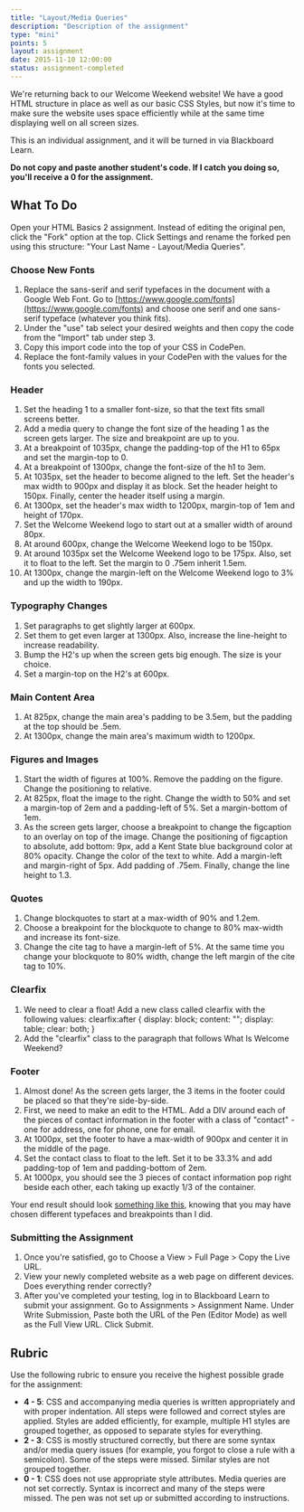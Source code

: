 ```yaml
---
title: "Layout/Media Queries"
description: "Description of the assignment"
type: "mini"
points: 5
layout: assignment
date: 2015-11-10 12:00:00
status: assignment-completed
---
```


We're returning back to our Welcome Weekend website!  We have a good HTML structure in place as well as our basic CSS Styles, but now it's time to make sure the website uses space efficiently while at the same time displaying well on all screen sizes.  

This is an individual assignment, and it will be turned in via Blackboard Learn.  

**Do not copy and paste another student's code.  If I catch you doing so, you'll receive a 0 for the assignment.**

## What To Do

Open your HTML Basics 2 assignment.  Instead of editing the original pen, click the "Fork" option at the top.  Click Settings and rename the forked pen using this structure: "Your Last Name - Layout/Media Queries".

### Choose New Fonts

1. Replace the sans-serif and serif typefaces in the document with a Google Web Font.  Go to [https://www.google.com/fonts](https://www.google.com/fonts) and choose one serif and one sans-serif typeface (whatever you think fits).
2. Under the "use" tab select your desired weights and then copy the code from the "Import" tab under step 3.
3. Copy this import code into the top of your CSS in CodePen.
4. Replace the font-family values in your CodePen with the values for the fonts you selected.

### Header 

1.  Set the heading 1 to a smaller font-size, so that the text fits small screens better.  
2.  Add a media query to change the font size of the heading 1 as the screen gets larger.  The size and breakpoint are up to you.
3. At a breakpoint of 1035px, change the padding-top of the H1 to 65px and set the margin-top to 0.
4. At a breakpoint of 1300px, change the font-size of the h1 to 3em.
5. At 1035px, set the header to become aligned to the left.  Set the header's max width to 900px and display it as block.  Set the header height to 150px.  Finally, center the header itself using a margin.
6. At 1300px, set the header's max width to 1200px, margin-top of 1em and height of 170px.
7. Set the Welcome Weekend logo to start out at a smaller width of around 80px.
8. At around 600px, change the Welcome Weekend logo to be 150px.
9. At around 1035px set the Welcome Weekend logo to be 175px.  Also, set it to float to the left.  Set the margin to 0 .75em inherit 1.5em.
10. At 1300px, change the margin-left on the Welcome Weekend logo to 3% and up the width to 190px.

### Typography Changes

1.  Set paragraphs to get slightly larger at 600px.
2.  Set them to get even larger at 1300px.  Also, increase the line-height to increase readability.
3. Bump the H2's up when the screen gets big enough.  The size is your choice.
4. Set a margin-top on the H2's at 600px.

### Main Content Area

1.  At 825px, change the main area's padding to be 3.5em, but the padding at the top should be .5em.
2. At 1300px, change the main area's maximum width to 1200px.


### Figures and Images

1. Start the width of figures at 100%.  Remove the padding on the figure.  Change the positioning to relative.
2. At 825px, float the image to the right.  Change the width to 50% and set a margin-top of 2em and a padding-left of 5%.  Set a margin-bottom of 1em.
3. As the screen gets larger, choose a breakpoint to change the figcaption to an overlay on top of the image.  Change the positioning of figcaption to absolute, add bottom: 9px, add a Kent State blue background color at 80% opacity.  Change the color of the text to white.  Add a margin-left and margin-right of 5px.  Add padding of .75em.  Finally, change the line height to 1.3.

### Quotes

1. Change blockquotes to start at a max-width of 90% and 1.2em.
2. Choose a breakpoint for the blockquote to change to 80% max-width and increase its font-size.
3. Change the cite tag to have a margin-left of 5%.  At the same time you change your blockquote to 80% width, change the left margin of the cite tag to 10%.


### Clearfix

1.  We need to clear a float!  Add a new class called clearfix with the following values:
clearfix:after {
  display: block;
  content: "";
  display: table;
  clear: both;
}
2.  Add the "clearfix" class to the paragraph that follows What Is Welcome Weekend?


### Footer

1.  Almost done!  As the screen gets larger, the 3 items in the footer could be placed so that they're side-by-side.
2. First, we need to make an edit to the HTML.  Add a DIV around each of the pieces of contact information in the footer with a class of "contact" - one for address, one for phone, one for email.
3. At 1000px, set the footer to have a max-width of 900px and center it in the middle of the page.
4. Set the contact class to float to the left.  Set it to be 33.3% and add padding-top of 1em and padding-bottom of 2em.
5. At 1000px, you should see the 3 pieces of contact information pop right beside each other, each taking up exactly 1/3 of the container.


Your end result should look [something like this](/img/layout-screenshot.jpg), knowing that you may have chosen different typefaces and breakpoints than I did.

### Submitting the Assignment

1. Once you're satisfied, go to Choose a View > Full Page > Copy the Live URL. 
2. View your newly completed website as a web page on different devices.  Does everything render correctly?
3. After you've completed your testing, log in to Blackboard Learn to submit your assignment.  Go to Assignments > Assignment Name.  Under Write Submission, Paste both the URL of the Pen (Editor Mode) as well as the Full View  URL.  Click Submit.

## Rubric

Use the following rubric to ensure you receive the highest possible grade for the assignment:

* **4 - 5**: CSS and accompanying media queries is written appropriately and with proper indentation.  All steps were followed and correct styles are applied.  Styles are added efficiently, for example, multiple H1 styles are grouped together, as opposed to separate styles for everything.  
* **2 - 3**: CSS is mostly structured correctly, but there are some syntax and/or media query issues (for example, you forgot to close a rule with a semicolon).  Some of the steps were missed.  Similar styles are not grouped together.
* **0 - 1**: CSS does not use appropriate style attributes.  Media queries are not set correctly.  Syntax is incorrect and many of the steps were missed. The pen was not set up or submitted according to instructions.